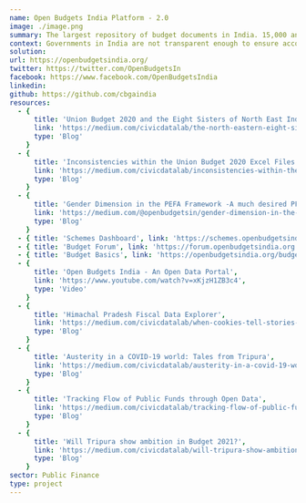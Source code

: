```yaml
---
name: Open Budgets India Platform - 2.0
image: ./image.png
summary: The largest repository of budget documents in India. 15,000 and counting.
context: Governments in India are not transparent enough to ensure accountability in the allocation & spending of public resources. The little data available in the open are mostly not in machine readable formats, thereby hindering timely analysis & vigorous public participation. The Open Budgets India platform, built in partnership with the Centre for Budget Governance and Accountability (CBGA), is the single largest repository of Indian budget documents across different tiers of governments with more than 14,000 documents & growing. Hosted on CKAN, a popular open-source open data sofware, it's an epitome of spirited public service. Dashboards, visualisations, & machine readable data on the platform has helped hasten the pace of analysis, especially at the sub-national level. Resources created to demystify the budget processes have helped the public to understand & contribute to the wider discourse.
solution:
url: https://openbudgetsindia.org/
twitter: https://twitter.com/OpenBudgetsIn
facebook: https://www.facebook.com/OpenBudgetsIndia
linkedin:
github: https://github.com/cbgaindia
resources:
  - {
      title: 'Union Budget 2020 and the Eight Sisters of North East India',
      link: 'https://medium.com/civicdatalab/the-north-eastern-eight-sisters-and-the-union-budget-2020-2a4c26ac3551',
      type: 'Blog'
    }
  - {
      title: 'Inconsistencies within the Union Budget 2020 Excel Files',
      link: 'https://medium.com/civicdatalab/inconsistencies-within-the-union-budget-2020-5961d74ec98e',
      type: 'Blog'
    }
  - {
      title: 'Gender Dimension in the PEFA Framework -A much desired PFM tool!',
      link: 'https://medium.com/@openbudgetsin/gender-dimension-in-the-pefa-framework-a-much-desired-pfm-tool-3ad3aaf0d54b',
      type: 'Blog'
    }
  - { title: 'Schemes Dashboard', link: 'https://schemes.openbudgetsindia.org', type: 'Dashboard' }
  - { title: 'Budget Forum', link: 'https://forum.openbudgetsindia.org', type: 'Forum' }
  - { title: 'Budget Basics', link: 'https://openbudgetsindia.org/budget-basics', type: 'Tutorial' }
  - {
      title: 'Open Budgets India - An Open Data Portal',
      link: 'https://www.youtube.com/watch?v=xKjzH1ZB3c4',
      type: 'Video'
    }
  - {
      title: 'Himachal Pradesh Fiscal Data Explorer',
      link: 'https://medium.com/civicdatalab/when-cookies-tell-stories-c1f284db1ff3',
      type: 'Blog'
    }
  - {
      title: 'Austerity in a COVID-19 world: Tales from Tripura',
      link: 'https://medium.com/civicdatalab/austerity-in-a-covid-19-world-tales-from-tripura-8d47e61083d4',
      type: 'Blog'
    }
  - {
      title: 'Tracking Flow of Public Funds through Open Data',
      link: 'https://medium.com/civicdatalab/tracking-flow-of-public-funds-through-open-data-1ace0e5b6163',
      type: 'Blog'
    }
  - {
      title: 'Will Tripura show ambition in Budget 2021?',
      link: 'https://medium.com/civicdatalab/will-tripura-show-ambition-in-budget-2021-e1ee8924d5eb',
      type: 'Blog'
    }
sector: Public Finance
type: project
---
```

